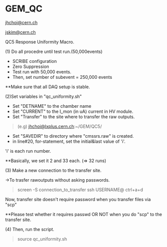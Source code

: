 # GEM_QC

jhchoi@cern.ch

jskim@cern.ch


QC5 Response Uniformity Macro.

(1) Do all procedre until test run.(50,000events)

- SCRIBE configuration
- Zero Suppression
- Test run with 50,000 events.
- Then, set number of subevent = 250,000 events


**Make sure that all DAQ setup is stable.




(2)Set variables in "qc_uniformity.sh"
- Set "DETNAME" to the chamber name
- Set "CURRENT" to the I_mon (in uA) current in HV module.
- Set "Transfer" to the site where to transfer the raw outputs.
>(e.g) jhchoi@lxplus.cern.ch:~/GEM/QC5/
- Set "SAVEDIR" to directory where "cmssrs.raw" is created.
- in line#20, for-statement, set the initial&last value of 'i'. 

'i' is each run number.

**Basically, we set it 2 and 33 each. (=> 32 runs)


(3) Make a new connection to the transfer site.

->To trasfer rawoutputs without asking passwords.

> screen -S connection_to_transfer
ssh USERNAME@<Transfer site>
ctrl+a+d

Now, transfer site doesn't require password when you transfer files via "scp"

**Please test whether it requires passwd OR NOT when you do "scp" to the transfer site.


(4) Then, run the script.
> source qc_uniformity.sh











